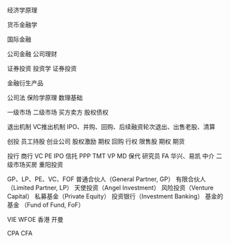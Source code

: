 经济学原理

货币金融学

国际金融

公司金融
公司理财

证券投资
投资学
证券投资

金融衍生产品


公司法
保险学原理
数理基础



一级市场
二级市场
买方卖方
股权债权

退出机制
VC推出机制 IPO、并购、回购、后续融资轮次退出、出售老股、清算

创投
员工持股 创业公司
股权激励
期权 回购 行权
限售股
期权 期货

投行 商行
VC PE IPO 信托
PPP
TMT 
VP MD
保代
研究员
FA 华兴、易凯 中介
二级市场买房 重阳投资

GP、LP、PE、VC、FOF
普通合伙人（General Partner, GP）
有限合伙人（Limited Partner, LP）
天使投资（Angel Investment）
风险投资（Venture Capital）
私募基金（Private Equity）
投资银行（Investment Banking）
基金的基金 （Fund of Fund, FoF）


VIE WFOE 香港 开曼


CPA
CFA